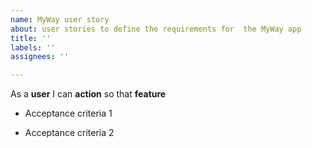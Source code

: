 ```yaml
---
name: MyWay user story
about: user stories to define the requirements for  the MyWay app
title: ''
labels: ''
assignees: ''

---
```


As a **user** I can **action** so that **feature**

- Acceptance criteria 1

- Acceptance criteria 2
